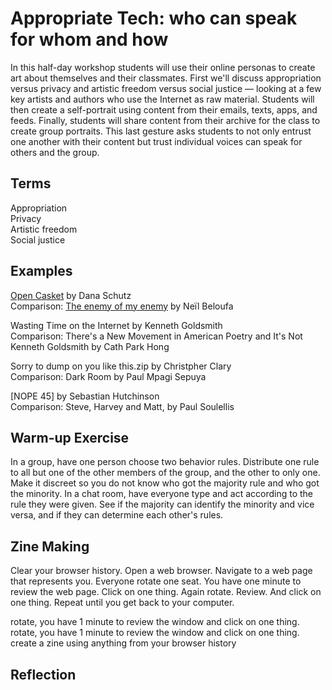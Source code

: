 # Appropriate Tech: who can speak for whom and how

In this half-day workshop students will use their online personas to create art about themselves and their classmates. First we'll discuss appropriation versus privacy and artistic freedom versus social justice — looking at a few key artists and authors who use the Internet as raw material. Students will then create a self-portrait using content from their emails, texts, apps, and feeds. Finally, students will share content from their archive for the class to create group portraits. This last gesture asks students to not only entrust one another with their content but trust individual voices can speak for others and the group. 

## Terms
Appropriation <br>
Privacy <br>
Artistic freedom <br>
Social justice

## Examples
[Open Casket](https://video.vice.com/en_us/embed/58dabbab91d237b4148aa34f) by Dana Schutz <br>
Comparison: [The enemy of my enemy](https://news.artnet.com/art-world/parker-bright-paris-protest-1227947) by Neïl Beloufa 

Wasting Time on the Internet by Kenneth Goldsmith <br>
Comparison: There's a New Movement in American Poetry and It's Not Kenneth Goldsmith by Cath Park Hong

Sorry to dump on you like this.zip by Christpher Clary <br>
Comparison: Dark Room by Paul Mpagi Sepuya

[NOPE 45] by Sebastian Hutchinson <br>
Comparison: Steve, Harvey and Matt, by Paul Soulellis

## Warm-up Exercise
In a group, have one person choose two behavior rules. Distribute one rule to all but one of the other members of the group, and the other to only one. Make it discreet so you do not know who got the majority rule and who got the minority. In a chat room, have everyone type and act according to the rule they were given. See if the majority can identify the minority and vice versa, and if they can determine each other's rules.

## Zine Making
Clear your browser history. Open a web browser. Navigate to a web page that represents you. Everyone rotate one seat. You have one minute to review the web page. Click on one thing. Again rotate. Review. And click on one thing. Repeat until you get back to your computer.


rotate, you have 1 minute to review the window and click on one thing.
rotate, you have 1 minute to review the window and click on one thing.
create a zine using anything from your browser history



## Reflection
